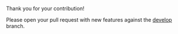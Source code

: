 Thank you for your contribution!

Please open your pull request with new features against the [develop](https://github.com/juliangehring/Bootstrap.jl/tree/develop) branch.
